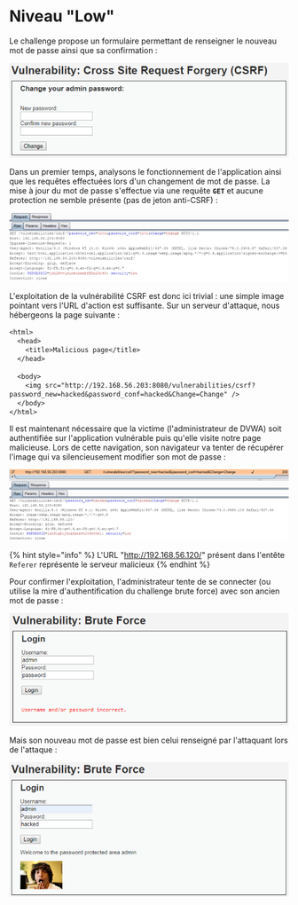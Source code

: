 # Niveau "Low"

Le challenge propose un formulaire permettant de renseigner le nouveau mot de passe ainsi que sa confirmation :

![](../../../../.gitbook/assets/5af2d0ed634cf59f5af9d60cd6df3a0c.png)

Dans un premier temps, analysons le fonctionnement de l'application ainsi que les requêtes effectuées lors d'un changement de mot de passe. La mise à jour du mot de passe s'effectue via une requête **`GET`** et aucune protection ne semble présente (pas de jeton anti-CSRF) :

![](../../../../.gitbook/assets/ef490d66bb0105e19c5e034ee5fbae7a.png)

L'exploitation de la vulnérabilité CSRF est donc ici trivial : une simple image pointant vers l'URL d'action est suffisante. Sur un serveur d'attaque, nous hébergeons la page suivante :

```markup
<html>
  <head>
    <title>Malicious page</title>
  </head>

  <body>
    <img src="http://192.168.56.203:8080/vulnerabilities/csrf?password_new=hacked&password_conf=hacked&Change=Change" />
  </body>
</html>
```

Il est maintenant nécessaire que la victime (l'administrateur de DVWA) soit authentifiée sur l'application vulnérable puis qu'elle visite notre page malicieuse. Lors de cette navigation, son navigateur va tenter de récupérer l'image qui va silencieusement modifier son mot de passe :

![](../../../../.gitbook/assets/acb20ffc9390c0d04e0dd7efb4e9fc7f.png)

{% hint style="info" %}
L'URL "http://192.168.56.120/" présent dans l'entête `Referer` représente le serveur malicieux
{% endhint %}



Pour confirmer l'exploitation, l'administrateur tente de se connecter (ou utilise la mire d'authentification du challenge brute force) avec son ancien mot de passe :&#x20;

![](../../../../.gitbook/assets/74c4026702bbb03c147411c0ee08e245.png)

Mais son nouveau mot de passe est bien celui renseigné par l'attaquant lors de l'attaque :

![](../../../../.gitbook/assets/f341249aaacec4aef550b969ec341d28.png)

